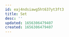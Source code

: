 ```yaml
---
id: eaj4ndsiawg5ht637yt3ft3
title: Set
desc: ''
updated: 1656306479407
created: 1656306479407
---
```


